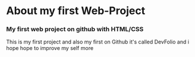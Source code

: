 # About my first Web-Project
### My first web project on github with HTML/CSS
  This is my first project and also my first on Github 
  it's called DevFolio
 and i hope hope to improve my self more 

